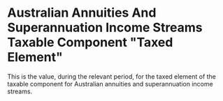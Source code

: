 # Australian Annuities And Superannuation Income Streams Taxable Component "Taxed Element"
This is the value, during the relevant period, for the taxed element of the taxable component for Australian annuities and superannuation income streams.
